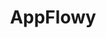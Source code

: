 ---
git: https://github.com/AppFlowy-IO/appflowy
logohandle: appflowyio
sort: appflowy
title: AppFlowy
twitter: https://x.com/appflowy
website: https://www.appflowy.io/
---